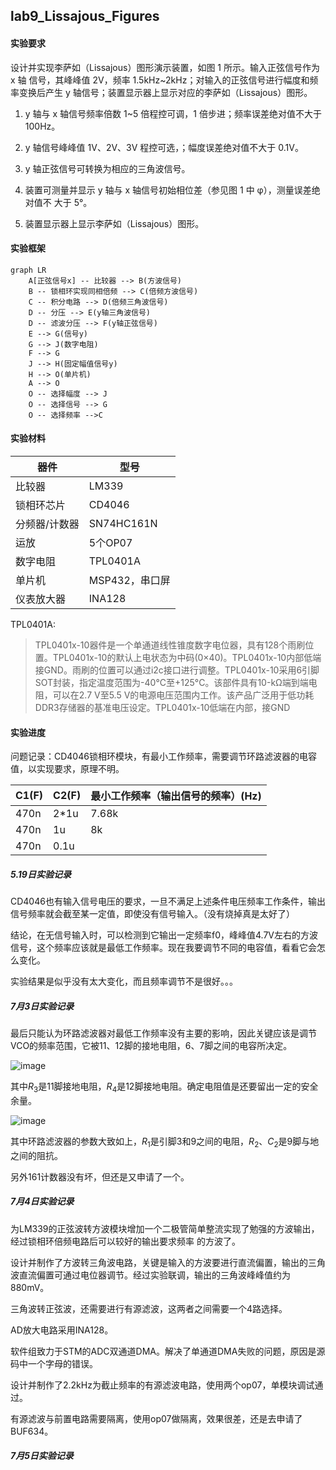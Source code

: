## lab9_Lissajous_Figures

#### 实验要求

设计并实现李萨如（Lissajous）图形演示装置，如图 1 所示。输入正弦信号作为 x 轴 信号，其峰峰值 2V，频率 1.5kHz~2kHz；对输入的正弦信号进行幅度和频率变换后产生 y 轴信号；装置显示器上显示对应的李萨如（Lissajous）图形。

1.  y 轴与 x 轴信号频率倍数 1~5 倍程控可调，1 倍步进；频率误差绝对值不大于 100Hz。

2. y 轴信号峰峰值 1V、2V、3V 程控可选，；幅度误差绝对值不大于 0.1V。

3. y 轴正弦信号可转换为相应的三角波信号。 

4. 装置可测量并显示 y 轴与 x 轴信号初始相位差（参见图 1 中 φ），测量误差绝对值不 大于 5°。

5. 装置显示器上显示李萨如（Lissajous）图形。

#### 实验框架

```mermaid
graph LR
    A[正弦信号x] -- 比较器 --> B(方波信号)
    B -- 锁相环实现同相倍频 --> C(倍频方波信号)
    C -- 积分电路 --> D(倍频三角波信号)
    D -- 分压 --> E(y轴三角波信号)
    D -- 滤波分压 --> F(y轴正弦信号)
    E --> G(信号y)
    G --> J(数字电阻)
    F --> G
    J --> H(固定幅值信号y)
    H --> O(单片机)
    A --> O
    O -- 选择幅度 --> J
    O -- 选择信号 --> G
    O -- 选择频率 -->C
```



#### 实验材料

| 器件          | 型号           |
| ------------- | -------------- |
| 比较器        | LM339          |
| 锁相环芯片    | CD4046         |
| 分频器/计数器 | SN74HC161N     |
| 运放          | 5个OP07        |
| 数字电阻      | TPL0401A       |
| 单片机        | MSP432，串口屏 |
| 仪表放大器    | INA128         |

TPL0401A:

> TPL0401x-10器件是一个单通道线性锥度数字电位器，具有128个雨刷位置。TPL0401x-10的默认上电状态为中码(0×40)。TPL0401x-10内部低端接GND。雨刷的位置可以通过i2c接口进行调整。TPL0401x-10采用6引脚SOT封装，指定温度范围为-40°C至+125°C。该部件具有10-kΩ端到端电阻，可以在2.7 V至5.5 V的电源电压范围内工作。该产品广泛用于低功耗DDR3存储器的基准电压设定。TPL0401x-10低端在内部，接GND

#### 实验进度

问题记录：CD4046锁相环模块，有最小工作频率，需要调节环路滤波器的电容值，以实现要求，原理不明。

| C1(F) | C2(F) | 最小工作频率（输出信号的频率）(Hz) |
| ----- | ----- | ---------------------------------- |
| 470n  | 2*1u  | 7.68k                              |
| 470n  | 1u    | 8k                                 |
| 470n  | 0.1u  |                                    |

##### 5.19日实验记录

CD4046也有输入信号电压的要求，一旦不满足上述条件电压频率工作条件，输出信号频率就会截至某一定值，即使没有信号输入。（没有烧掉真是太好了）

结论，在无信号输入时，可以检测到它输出一定频率f0，峰峰值4.7V左右的方波信号，这个频率应该就是最低工作频率。现在我要调节不同的电容值，看看它会怎么变化。

实验结果是似乎没有太大变化，而且频率调节不是很好。。。

##### 7月3日实验记录

最后只能认为环路滤波器对最低工作频率没有主要的影响，因此关键应该是调节VCO的频率范围，它被11、12脚的接地电阻，6、7脚之间的电容所决定。

![image](https://img1.imgtp.com/2023/07/04/pwICwlte.jpg)

其中$R_3$是11脚接地电阻，$R_4$是12脚接地电阻。确定电阻值是还要留出一定的安全余量。

![image](https://img1.imgtp.com/2023/07/04/ynAKt0t3.jpg)

其中环路滤波器的参数大致如上，$R_1$是引脚3和9之间的电阻，$R_2$、$C_2$是9脚与地之间的阻抗。

另外161计数器没有坏，但还是又申请了一个。

##### 7月4日实验记录

为LM339的正弦波转方波模块增加一个二极管简单整流实现了勉强的方波输出，经过锁相环倍频电路后可以较好的输出要求频率 的方波了。

设计并制作了方波转三角波电路，关键是输入的方波要进行直流偏置，输出的三角波直流偏置可通过电位器调节。经过实验联调，输出的三角波峰峰值约为880mV。

三角波转正弦波，还需要进行有源滤波，这两者之间需要一个4路选择。

AD放大电路采用INA128。

软件组致力于STM的ADC双通道DMA。解决了单通道DMA失败的问题，原因是源码中一个字母的错误。

设计并制作了2.2kHz为截止频率的有源滤波电路，使用两个op07，单模块调试通过。

有源滤波与前置电路需要隔离，使用op07做隔离，效果很差，还是去申请了BUF634。

##### 7月5日实验记录

